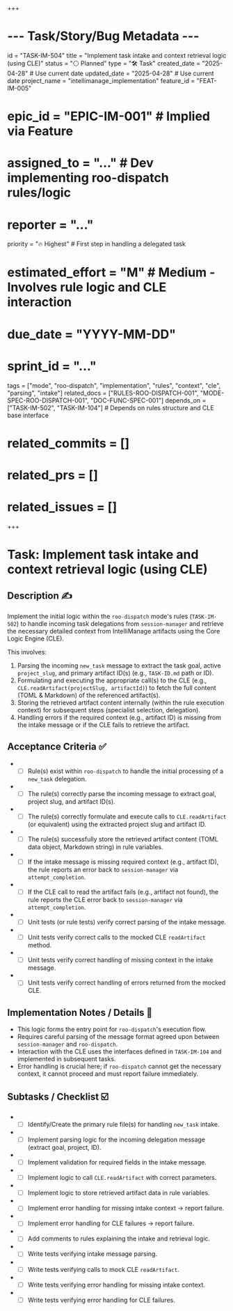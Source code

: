 +++
# --- Task/Story/Bug Metadata ---
id = "TASK-IM-504"
title = "Implement task intake and context retrieval logic (using CLE)"
status = "⚪️ Planned"
type = "🛠️ Task"
created_date = "2025-04-28" # Use current date
updated_date = "2025-04-28" # Use current date
project_name = "intellimanage_implementation"
feature_id = "FEAT-IM-005"
# epic_id = "EPIC-IM-001" # Implied via Feature
# assigned_to = "..." # Dev implementing roo-dispatch rules/logic
# reporter = "..."
priority = "🔥 Highest" # First step in handling a delegated task
# estimated_effort = "M" # Medium - Involves rule logic and CLE interaction
# due_date = "YYYY-MM-DD"
# sprint_id = "..."
tags = ["mode", "roo-dispatch", "implementation", "rules", "context", "cle", "parsing", "intake"]
related_docs = ["RULES-ROO-DISPATCH-001", "MODE-SPEC-ROO-DISPATCH-001", "DOC-FUNC-SPEC-001"]
depends_on = ["TASK-IM-502", "TASK-IM-104"] # Depends on rules structure and CLE base interface
# related_commits = []
# related_prs = []
# related_issues = []
+++

# Task: Implement task intake and context retrieval logic (using CLE)

## Description ✍️

Implement the initial logic within the `roo-dispatch` mode's rules (`TASK-IM-502`) to handle incoming task delegations from `session-manager` and retrieve the necessary detailed context from IntelliManage artifacts using the Core Logic Engine (CLE).

This involves:
1.  Parsing the incoming `new_task` message to extract the task goal, active `project_slug`, and primary artifact ID(s) (e.g., `TASK-ID.md` path or ID).
2.  Formulating and executing the appropriate call(s) to the CLE (e.g., `CLE.readArtifact(projectSlug, artifactId)`) to fetch the full content (TOML & Markdown) of the referenced artifact(s).
3.  Storing the retrieved artifact content internally (within the rule execution context) for subsequent steps (specialist selection, delegation).
4.  Handling errors if the required context (e.g., artifact ID) is missing from the intake message or if the CLE fails to retrieve the artifact.

## Acceptance Criteria ✅

*   - [ ] Rule(s) exist within `roo-dispatch` to handle the initial processing of a `new_task` delegation.
*   - [ ] The rule(s) correctly parse the incoming message to extract goal, project slug, and artifact ID(s).
*   - [ ] The rule(s) correctly formulate and execute calls to `CLE.readArtifact` (or equivalent) using the extracted project slug and artifact ID.
*   - [ ] The rule(s) successfully store the retrieved artifact content (TOML data object, Markdown string) in rule variables.
*   - [ ] If the intake message is missing required context (e.g., artifact ID), the rule reports an error back to `session-manager` via `attempt_completion`.
*   - [ ] If the CLE call to read the artifact fails (e.g., artifact not found), the rule reports the CLE error back to `session-manager` via `attempt_completion`.
*   - [ ] Unit tests (or rule tests) verify correct parsing of the intake message.
*   - [ ] Unit tests verify correct calls to the mocked CLE `readArtifact` method.
*   - [ ] Unit tests verify correct handling of missing context in the intake message.
*   - [ ] Unit tests verify correct handling of errors returned from the mocked CLE.

## Implementation Notes / Details 📝

*   This logic forms the entry point for `roo-dispatch`'s execution flow.
*   Requires careful parsing of the message format agreed upon between `session-manager` and `roo-dispatch`.
*   Interaction with the CLE uses the interfaces defined in `TASK-IM-104` and implemented in subsequent tasks.
*   Error handling is crucial here; if `roo-dispatch` cannot get the necessary context, it cannot proceed and must report failure immediately.

## Subtasks / Checklist ☑️

*   - [ ] Identify/Create the primary rule file(s) for handling `new_task` intake.
*   - [ ] Implement parsing logic for the incoming delegation message (extract goal, project, ID).
*   - [ ] Implement validation for required fields in the intake message.
*   - [ ] Implement logic to call `CLE.readArtifact` with correct parameters.
*   - [ ] Implement logic to store retrieved artifact data in rule variables.
*   - [ ] Implement error handling for missing intake context -> report failure.
*   - [ ] Implement error handling for CLE failures -> report failure.
*   - [ ] Add comments to rules explaining the intake and retrieval logic.
*   - [ ] Write tests verifying intake message parsing.
*   - [ ] Write tests verifying calls to mock CLE `readArtifact`.
*   - [ ] Write tests verifying error handling for missing intake context.
*   - [ ] Write tests verifying error handling for CLE failures.
